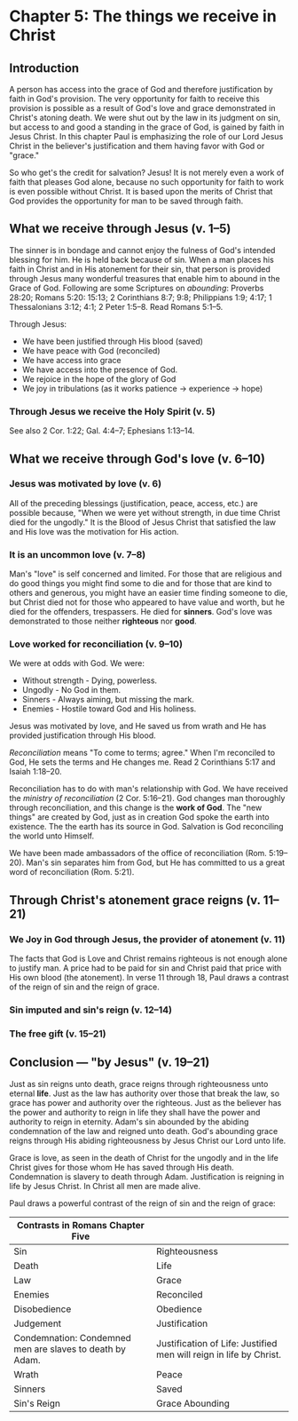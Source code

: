 # Chapter 5: The things we receive in Christ

## Introduction

A person has access into the grace of God and therefore justification by faith in God's provision. The very opportunity for faith to receive this provision is possible as a result of God's love and grace demonstrated in Christ's atoning death. We were shut out by the law in its judgment on sin, but access to and good a standing in the grace of God, is gained by faith in Jesus Christ. In this chapter Paul is emphasizing the role of our Lord Jesus Christ in the believer's justification and them having favor with God or "grace."

So who get's the credit for salvation? Jesus! It is not merely even a work of faith that pleases God alone, because no such opportunity for faith to work is even possible without Christ. It is based upon the merits of Christ that God provides the opportunity for man to be saved through faith.

## What we receive through Jesus (v. 1–5)

The sinner is in bondage and cannot enjoy the fulness of God's intended blessing for him. He is held back because of sin. When a man places his faith in Christ and in His atonement for their sin, that person is provided through Jesus many wonderful treasures that enable him to abound in the Grace of God. Following are some Scriptures on _abounding_: Proverbs 28:20; Romans 5:20: 15:13; 2 Corinthians 8:7; 9:8; Philippians 1:9; 4:17; 1 Thessalonians 3:12; 4:1; 2 Peter 1:5–8. Read Romans 5:1–5.

Through Jesus:

- We have been justified through His blood (saved)
- We have peace with God (reconciled)
- We have access into grace
- We have access into the presence of God.
- We rejoice in the hope of the glory of God
- We joy in tribulations (as it works patience -> experience -> hope)

### Through Jesus we receive the Holy Spirit (v. 5)

See also 2 Cor. 1:22; Gal. 4:4–7; Ephesians 1:13–14.

## What we receive through God's love (v. 6–10)

### Jesus was motivated by love (v. 6)

All of the preceding blessings (justification, peace, access, etc.) are possible because, "When we were yet without strength, in due time Christ died for the ungodly." It is the Blood of Jesus Christ that satisfied the law and His love was the motivation for His action.

### It is an uncommon love (v. 7–8)

Man's "love" is self concerned and limited. For those that are religious and do good things you might find some to die and for those that are kind to others and generous, you might have an easier time finding someone to die, but Christ died not for those who appeared to have value and worth, but he died for the offenders, trespassers. He died for **sinners**. God's love was demonstrated to those neither **righteous** nor **good**.

### Love worked for reconciliation (v. 9–10)

We were at odds with God. We were:

- Without strength - Dying, powerless.
- Ungodly - No God in them.
- Sinners - Always aiming, but missing the mark.
- Enemies - Hostile toward God and His holiness.

Jesus was motivated by love, and He saved us from wrath and He has provided justification through His blood.

_Reconciliation_ means "To come to terms; agree." When I'm reconciled to God, He sets the terms and He changes me. Read 2 Corinthians 5:17 and Isaiah 1:18–20.

Reconciliation has to do with man's relationship with God. We have received the _ministry of reconciliation_ (2 Cor. 5:16–21). God changes man thoroughly through reconciliation, and this change is the **work of God**. The "new things" are created by God, just as in creation God spoke the earth into existence. The the earth has its source in God. Salvation is God reconciling the world unto Himself.

We have been made ambassadors of the office of reconciliation (Rom. 5:19–20). Man's sin separates him from God, but He has committed to us a great word of reconciliation (Rom. 5:21).

## Through Christ's atonement grace reigns (v. 11–21)

### We Joy in God through Jesus, the provider of atonement (v. 11)

The facts that God is Love and Christ remains righteous is not enough alone to justify man. A price had to be paid for sin and Christ paid that price with His own blood (the atonement). In verse 11 through 18, Paul draws a contrast of the reign of sin and the reign of grace.

### Sin imputed and sin's reign (v. 12–14)

### The free gift (v. 15–21)

## Conclusion — "by Jesus" (v. 19–21)

Just as sin reigns unto death, grace reigns through righteousness unto eternal **life**. Just as the law has authority over those that break the law, so grace has power and authority over the righteous. Just as the believer has the power and authority to reign in life they shall have the power and authority to reign in eternity. Adam's sin abounded by the abiding condemnation of the law and reigned unto death. God's abounding grace reigns through His abiding righteousness by Jesus Christ our Lord unto life.

Grace is love, as seen in the death of Christ for the ungodly and in the life Christ gives for those whom He has saved through His death. Condemnation is slavery to death through Adam. Justification is reigning in life by Jesus Christ. In Christ all men are made alive.

Paul draws a powerful contrast of the reign of sin and the reign of grace:

| Contrasts in Romans Chapter Five                         |                                                                    |
| -------------------------------------------------------- | ------------------------------------------------------------------ |
| Sin                                                      | Righteousness                                                      |
| Death                                                    | Life                                                               |
| Law                                                      | Grace                                                              |
| Enemies                                                  | Reconciled                                                         |
| Disobedience                                             | Obedience                                                          |
| Judgement                                                | Justification                                                      |
| Condemnation: Condemned men are slaves to death by Adam. | Justification of Life: Justified men will reign in life by Christ. |
| Wrath                                                    | Peace                                                              |
| Sinners                                                  | Saved                                                              |
| Sin's Reign                                              | Grace Abounding                                                    |
